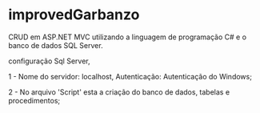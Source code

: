 # improvedGarbanzo

CRUD em ASP.NET MVC utilizando a linguagem de programação C# e o banco de dados SQL Server.

configuração Sql Server, 

1 - Nome do servidor: localhost, Autenticação: Autenticação do Windows;

2 - No arquivo 'Script' esta a criação do banco de dados, tabelas e procedimentos;
